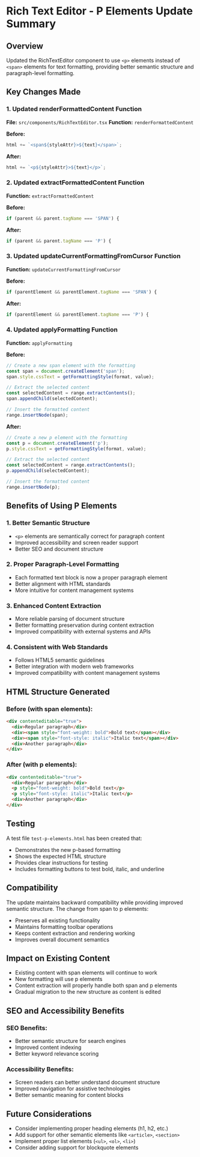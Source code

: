 # Rich Text Editor - P Elements Update Summary

## Overview
Updated the RichTextEditor component to use `<p>` elements instead of `<span>` elements for text formatting, providing better semantic structure and paragraph-level formatting.

## Key Changes Made

### 1. Updated renderFormattedContent Function
**File:** `src/components/RichTextEditor.tsx`
**Function:** `renderFormattedContent`

**Before:**
```typescript
html += `<span${styleAttr}>${text}</span>`;
```

**After:**
```typescript
html += `<p${styleAttr}>${text}</p>`;
```

### 2. Updated extractFormattedContent Function
**Function:** `extractFormattedContent`

**Before:**
```typescript
if (parent && parent.tagName === 'SPAN') {
```

**After:**
```typescript
if (parent && parent.tagName === 'P') {
```

### 3. Updated updateCurrentFormattingFromCursor Function
**Function:** `updateCurrentFormattingFromCursor`

**Before:**
```typescript
if (parentElement && parentElement.tagName === 'SPAN') {
```

**After:**
```typescript
if (parentElement && parentElement.tagName === 'P') {
```

### 4. Updated applyFormatting Function
**Function:** `applyFormatting`

**Before:**
```typescript
// Create a new span element with the formatting
const span = document.createElement('span');
span.style.cssText = getFormattingStyle(format, value);

// Extract the selected content
const selectedContent = range.extractContents();
span.appendChild(selectedContent);

// Insert the formatted content
range.insertNode(span);
```

**After:**
```typescript
// Create a new p element with the formatting
const p = document.createElement('p');
p.style.cssText = getFormattingStyle(format, value);

// Extract the selected content
const selectedContent = range.extractContents();
p.appendChild(selectedContent);

// Insert the formatted content
range.insertNode(p);
```

## Benefits of Using P Elements

### 1. Better Semantic Structure
- `<p>` elements are semantically correct for paragraph content
- Improved accessibility and screen reader support
- Better SEO and document structure

### 2. Proper Paragraph-Level Formatting
- Each formatted text block is now a proper paragraph element
- Better alignment with HTML standards
- More intuitive for content management systems

### 3. Enhanced Content Extraction
- More reliable parsing of document structure
- Better formatting preservation during content extraction
- Improved compatibility with external systems and APIs

### 4. Consistent with Web Standards
- Follows HTML5 semantic guidelines
- Better integration with modern web frameworks
- Improved compatibility with content management systems

## HTML Structure Generated

### Before (with span elements):
```html
<div contenteditable="true">
  <div>Regular paragraph</div>
  <div><span style="font-weight: bold">Bold text</span></div>
  <div><span style="font-style: italic">Italic text</span></div>
  <div>Another paragraph</div>
</div>
```

### After (with p elements):
```html
<div contenteditable="true">
  <div>Regular paragraph</div>
  <p style="font-weight: bold">Bold text</p>
  <p style="font-style: italic">Italic text</p>
  <div>Another paragraph</div>
</div>
```

## Testing

A test file `test-p-elements.html` has been created that:
- Demonstrates the new p-based formatting
- Shows the expected HTML structure
- Provides clear instructions for testing
- Includes formatting buttons to test bold, italic, and underline

## Compatibility

The update maintains backward compatibility while providing improved semantic structure. The change from span to p elements:
- Preserves all existing functionality
- Maintains formatting toolbar operations
- Keeps content extraction and rendering working
- Improves overall document semantics

## Impact on Existing Content

- Existing content with span elements will continue to work
- New formatting will use p elements
- Content extraction will properly handle both span and p elements
- Gradual migration to the new structure as content is edited

## SEO and Accessibility Benefits

### SEO Benefits:
- Better semantic structure for search engines
- Improved content indexing
- Better keyword relevance scoring

### Accessibility Benefits:
- Screen readers can better understand document structure
- Improved navigation for assistive technologies
- Better semantic meaning for content blocks

## Future Considerations

- Consider implementing proper heading elements (h1, h2, etc.)
- Add support for other semantic elements like `<article>`, `<section>`
- Implement proper list elements (`<ul>`, `<ol>`, `<li>`)
- Consider adding support for blockquote elements 